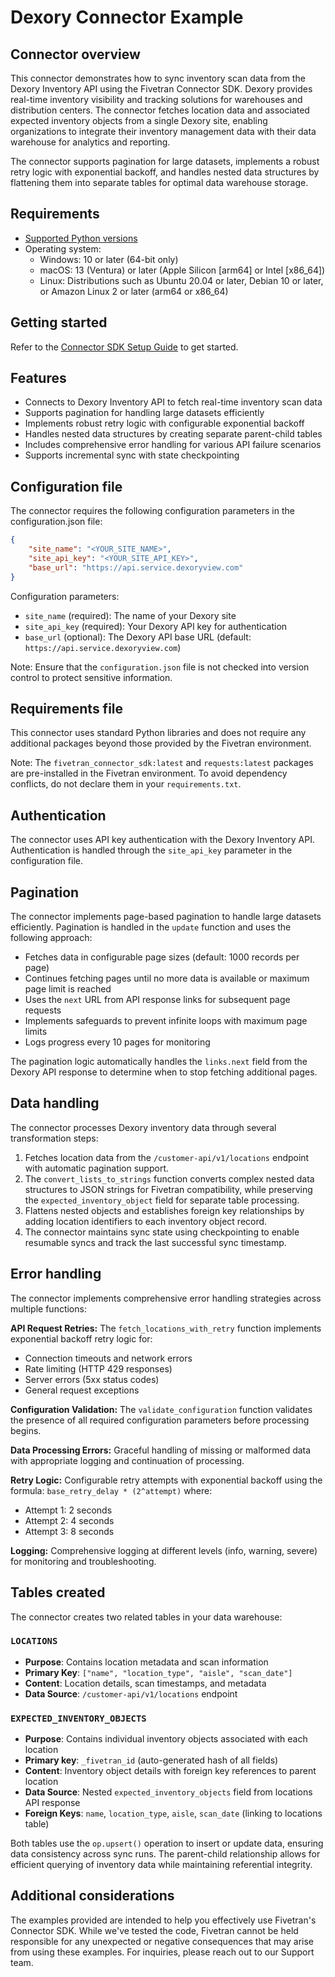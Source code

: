 # Dexory Connector Example

## Connector overview

This connector demonstrates how to sync inventory scan data from the Dexory Inventory API using the Fivetran Connector SDK. Dexory provides real-time inventory visibility and tracking solutions for warehouses and distribution centers. The connector fetches location data and associated expected inventory objects from a single Dexory site, enabling organizations to integrate their inventory management data with their data warehouse for analytics and reporting.

The connector supports pagination for large datasets, implements a robust retry logic with exponential backoff, and handles nested data structures by flattening them into separate tables for optimal data warehouse storage.

## Requirements

- [Supported Python versions](https://github.com/fivetran/fivetran_connector_sdk/blob/main/README.md#requirements)   
- Operating system:
  - Windows: 10 or later (64-bit only)
  - macOS: 13 (Ventura) or later (Apple Silicon [arm64] or Intel [x86_64])
  - Linux: Distributions such as Ubuntu 20.04 or later, Debian 10 or later, or Amazon Linux 2 or later (arm64 or x86_64)

## Getting started

Refer to the [Connector SDK Setup Guide](https://fivetran.com/docs/connectors/connector-sdk/setup-guide) to get started.

## Features

- Connects to Dexory Inventory API to fetch real-time inventory scan data
- Supports pagination for handling large datasets efficiently
- Implements robust retry logic with configurable exponential backoff
- Handles nested data structures by creating separate parent-child tables
- Includes comprehensive error handling for various API failure scenarios
- Supports incremental sync with state checkpointing

## Configuration file

The connector requires the following configuration parameters in the configuration.json file:

```json
{
    "site_name": "<YOUR_SITE_NAME>",
    "site_api_key": "<YOUR_SITE_API_KEY>",
    "base_url": "https://api.service.dexoryview.com"
}
```

Configuration parameters:
- `site_name` (required): The name of your Dexory site
- `site_api_key` (required): Your Dexory API key for authentication
- `base_url` (optional): The Dexory API base URL (default: `https://api.service.dexoryview.com`)

Note: Ensure that the `configuration.json` file is not checked into version control to protect sensitive information.

## Requirements file

This connector uses standard Python libraries and does not require any additional packages beyond those provided by the Fivetran environment.

Note: The `fivetran_connector_sdk:latest` and `requests:latest` packages are pre-installed in the Fivetran environment. To avoid dependency conflicts, do not declare them in your `requirements.txt`.

## Authentication

The connector uses API key authentication with the Dexory Inventory API. Authentication is handled through the `site_api_key` parameter in the configuration file.

## Pagination

The connector implements page-based pagination to handle large datasets efficiently. Pagination is handled in the `update` function and uses the following approach:

- Fetches data in configurable page sizes (default: 1000 records per page)
- Continues fetching pages until no more data is available or maximum page limit is reached
- Uses the `next` URL from API response links for subsequent page requests
- Implements safeguards to prevent infinite loops with maximum page limits
- Logs progress every 10 pages for monitoring

The pagination logic automatically handles the `links.next` field from the Dexory API response to determine when to stop fetching additional pages.

## Data handling

The connector processes Dexory inventory data through several transformation steps:

1. Fetches location data from the `/customer-api/v1/locations` endpoint with automatic pagination support.
2. The `convert_lists_to_strings` function converts complex nested data structures to JSON strings for Fivetran compatibility, while preserving the `expected_inventory_object` field for separate table processing.
3. Flattens nested objects and establishes foreign key relationships by adding location identifiers to each inventory object record.
4. The connector maintains sync state using checkpointing to enable resumable syncs and track the last successful sync timestamp.

## Error handling

The connector implements comprehensive error handling strategies across multiple functions:

**API Request Retries:** The `fetch_locations_with_retry` function implements exponential backoff retry logic for:
- Connection timeouts and network errors
- Rate limiting (HTTP 429 responses)
- Server errors (5xx status codes)
- General request exceptions

**Configuration Validation:** The `validate_configuration` function validates the presence of all required configuration parameters before processing begins.

**Data Processing Errors:** Graceful handling of missing or malformed data with appropriate logging and continuation of processing.

**Retry Logic:** Configurable retry attempts with exponential backoff using the formula: `base_retry_delay * (2^attempt)` where:
- Attempt 1: 2 seconds
- Attempt 2: 4 seconds  
- Attempt 3: 8 seconds

**Logging:** Comprehensive logging at different levels (info, warning, severe) for monitoring and troubleshooting.

## Tables created

The connector creates two related tables in your data warehouse:

### `LOCATIONS`
- **Purpose**: Contains location metadata and scan information
- **Primary Key**: `["name", "location_type", "aisle", "scan_date"]`
- **Content**: Location details, scan timestamps, and metadata
- **Data Source**: `/customer-api/v1/locations` endpoint

### `EXPECTED_INVENTORY_OBJECTS`
- **Purpose**: Contains individual inventory objects associated with each location
- **Primary key**: `_fivetran_id` (auto-generated hash of all fields)
- **Content**: Inventory object details with foreign key references to parent location
- **Data Source**: Nested `expected_inventory_objects` field from locations API response
- **Foreign Keys**: `name`, `location_type`, `aisle`, `scan_date` (linking to locations table)

Both tables use the `op.upsert()` operation to insert or update data, ensuring data consistency across sync runs. The parent-child relationship allows for efficient querying of inventory data while maintaining referential integrity.

## Additional considerations

The examples provided are intended to help you effectively use Fivetran's Connector SDK. While we've tested the code, Fivetran cannot be held responsible for any unexpected or negative consequences that may arise from using these examples. For inquiries, please reach out to our Support team.
